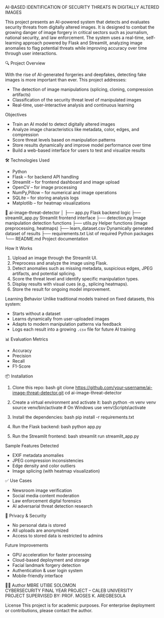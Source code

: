 
AI-BASED IDENTIFICATION OF SECURITY THREATS IN DIGITALLY ALTERED IMAGES

This project presents an AI-powered system that detects and evaluates security threats from digitally altered images. It is designed to combat the growing danger of image forgery in critical sectors such as journalism, national security, and law enforcement. The system uses a real-time, self-learning approach powered by Flask and Streamlit, analyzing image anomalies to flag potential threats while improving accuracy over time through user interactions.

🔍 Project Overview

With the rise of AI-generated forgeries and deepfakes, detecting fake images is more important than ever. This project addresses:
- The detection of image manipulations (splicing, cloning, compression artifacts)
- Classification of the security threat level of manipulated images
- Real-time, user-interactive analysis and continuous learning

Objectives

- Train an AI model to detect digitally altered images
- Analyze image characteristics like metadata, color, edges, and compression
- Score threat levels based on manipulation patterns
- Store results dynamically and improve model performance over time
- Build a web-based interface for users to test and visualize results

🛠️ Technologies Used

- Python
- Flask – for backend API handling
- Streamlit – for frontend dashboard and image upload
- OpenCV – for image processing
- NumPy,Pillow – for numerical and image operations
- SQLite – for storing analysis logs
- Matplotlib – for heatmap visualizations


📁 ai-image-threat-detector
│
├── app.py                  Flask backend logic
├── streamlit_app.py        Streamlit frontend interface
├── detection.py            Image manipulation detection functions
├── utils.py                Helper functions (image preprocessing, heatmaps)
├── learn_dataset.csv       Dynamically generated dataset of results
├── requirements.txt        List of required Python packages
└── README.md               Project documentation

How It Works
1. Upload an image through the Streamlit UI.
2. Preprocess and analyze the image using Flask.
3. Detect anomalies such as missing metadata, suspicious edges, JPEG artifacts, and potential splicing.
4. Score the threat level and identify specific manipulation types.
5. Display results with visual cues (e.g., splicing heatmaps).
6. Store the result for ongoing model improvement.

Learning Behavior
Unlike traditional models trained on fixed datasets, this system:
- Starts without a dataset
- Learns dynamically from user-uploaded images
- Adapts to modern manipulation patterns via feedback
- Logs each result into a growing `.csv` file for future AI training

📊 Evaluation Metrics
- Accuracy
- Precision
- Recall
- F1-Score

📦 Installation
1. Clone this repo:
   bash
   git clone https://github.com/your-username/ai-image-threat-detector.git
   cd ai-image-threat-detector

2. Create a virtual environment and activate it:
   bash
   python -m venv venv
   source venv/bin/activate  # On Windows use venv\Scripts\activate

3. Install the dependencies:
   bash
   pip install -r requirements.txt

4. Run the Flask backend:
   bash
   python app.py

5. Run the Streamlit frontend:
   bash
   streamlit run streamlit_app.py
  

Sample Features Detected
- EXIF metadata anomalies
- JPEG compression inconsistencies
- Edge density and color outliers
- Image splicing (with heatmap visualization)

✅ Use Cases
- Newsroom image verification
- Social media content moderation
- Law enforcement digital forensics
- AI adversarial threat detection research

🔐 Privacy & Security
- No personal data is stored
- All uploads are anonymized
- Access to stored data is restricted to admins

Future Improvements
- GPU acceleration for faster processing
- Cloud-based deployment and storage
- Facial landmark forgery detection
- Authentication & user login system
- Mobile-friendly interface

👨‍💻 Author
MBRE UTIBE SOLOMON  
CYBERSECURITY FINAL YEAR PROJECT – CALEB UNIVERSITY  
PROJECT SUPERVISED BY: PROF. MOSES K. AREGBESOLA  


License
This project is for academic purposes. For enterprise deployment or contributions, please contact the author.
